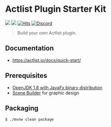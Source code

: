 # Actlist Plugin Starter Kit

![](https://img.shields.io/badge/release-v1.0.0-blue.svg)
![](https://img.shields.io/badge/platform-windows%20%7C%20macosx-blue.svg)
[![Hits](https://hits.sh/github.com/silentsoft/actlist-plugin-starter-kit.svg)](https://hits.sh)
[![Discord](https://img.shields.io/discord/873205203493593178?logo=discord)](https://discord.silentsoft.org/actlist)

> Build your own Actlist plugin.

## Documentation
* https://actlist.io/docs/quick-start/

## Prerequisites
* [OpenJDK 1.8 with JavaFx binary distribution](https://www.azul.com/downloads/?version=java-8-lts&package=jdk-fx#download-openjdk)
* [Scene Builder](https://gluonhq.com/products/scene-builder/#download) for graphic design

## Packaging
```
$ ./mvnw clean package
```